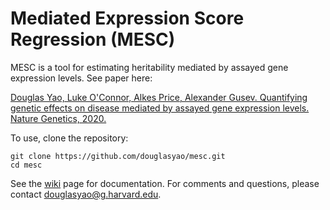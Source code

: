 # Mediated Expression Score Regression (MESC)

MESC is a tool for estimating heritability mediated by assayed gene expression levels. See paper here: 

[Douglas Yao, Luke O'Connor, Alkes Price, Alexander Gusev. Quantifying genetic effects on disease mediated by assayed gene expression levels. Nature Genetics, 2020.](https://www.nature.com/articles/s41588-020-0625-2)

To use, clone the repository: 
```
git clone https://github.com/douglasyao/mesc.git
cd mesc
```

See the [wiki](https://github.com/douglasyao/mesc/wiki) page for documentation. For comments and questions, please contact douglasyao@g.harvard.edu.
